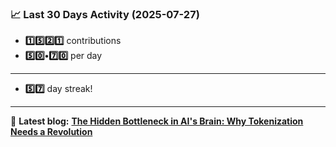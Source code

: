 <!--START_STATS-->
### 📈 Last 30 Days Activity (2025-07-27)  
- **1️⃣5️⃣2️⃣1️⃣** contributions  
- **5️⃣0️⃣•7️⃣0️⃣** per day
---
- **5️⃣7️⃣** day streak!
---
📝 **Latest blog:** [**The Hidden Bottleneck in AI's Brain: Why Tokenization Needs a Revolution**](https://andriak.com/blog/tokenization-revolution)
<!--END_STATS-->
